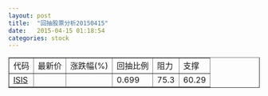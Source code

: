 ```yaml
---
layout: post
title:  "回抽股票分析20150415"
date:   2015-04-15 01:18:54
categories: stock
---
```

<script type="text/javascript">
var stockList = []
stockList.push('gb_isis');
</script>
<table border="1">
 <tr>
 <td>代码</td>
 <td>最新价</td>
 <td>涨跌幅(%)</td>
 <td>回抽比例</td>
 <td>阻力</td>
 <td>支撑</td>
</tr>
  <tr id="isis">
  <td><a href="http://stock.finance.sina.com.cn/usstock/quotes/ISIS.html" target="_blank">ISIS</a></td><td></td><td></td><td>0.699</td><td>75.3</td><td>60.29</td></tr>
</table>
